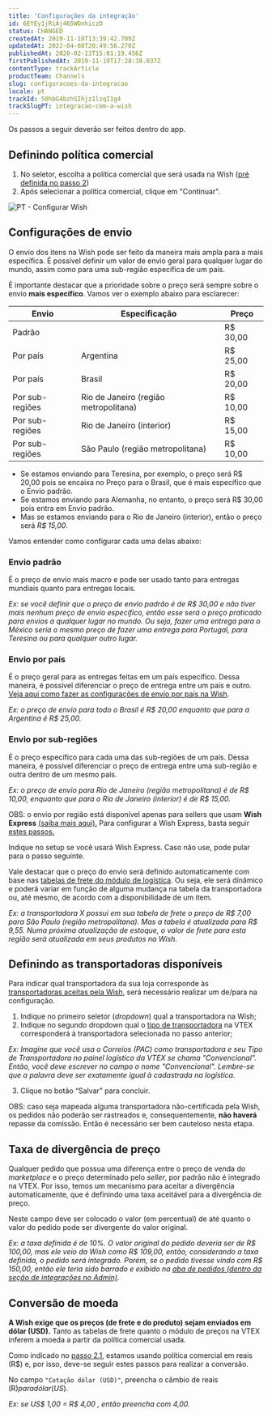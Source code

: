 ```yaml
---
title: 'Configurações da integração'
id: 6EYEy1jRiAj465WOnhiczD
status: CHANGED
createdAt: 2019-11-18T13:39:42.709Z
updatedAt: 2022-04-08T20:49:56.270Z
publishedAt: 2020-02-13T15:01:19.456Z
firstPublishedAt: 2019-11-19T17:28:38.037Z
contentType: trackArticle
productTeam: Channels
slug: configuracoes-da-integracao
locale: pt
trackId: 50hbG4bzhSIhjz1lzqI1g4
trackSlugPT: integracao-com-a-wish
---
```


Os passos a seguir deverão ser feitos dentro do app.

## Definindo política comercial

1. No seletor, escolha a política comercial que será usada na Wish ([pré definida no passo 2](https://help.vtex.com/pt/tracks/configurar-integracao-da-wish--50hbG4bzhSIhjz1lzqI1g43OHGQIQmt1dKw9RwKruE7H#definindo-politica-comercial))
2. Após selecionar a política comercial, clique em "Continuar".

![PT - Configurar Wish](//images.ctfassets.net/alneenqid6w5/3EGGUHCj7UViCY8Jjct3UY/1172fa1d438d6d0ecaf35a01b57959f1/PT_-_Configurar_Wish.png)

## Configurações de envio

O envio dos itens na Wish pode ser feito da maneira mais ampla para a mais específica. É possível definir um valor de envio geral para qualquer lugar do mundo, assim como para uma sub-região específica de um país.

É importante destacar que a prioridade sobre o preço será sempre sobre o envio **mais específico**. Vamos ver o exemplo abaixo para esclarecer:

| Envio      | Especificação | Preço   |
| ---------- | ---------- | ---------- |
| Padrão     |            | R$ 30,00   |
| Por país   | Argentina  | R$ 25,00   |
| Por país   | Brasil     | R$ 20,00   |
| Por sub-regiões | Rio de Janeiro (região metropolitana)  | R$ 10,00 |
| Por sub-regiões | Rio de Janeiro (interior)              | R$ 15,00 |
| Por sub-regiões | São Paulo (região metropolitana) | R$ 10,00 |

- Se estamos enviando para Teresina, por exemplo, o preço será R$ 20,00 pois se encaixa no Preço para o Brasil, que é mais específico que o Envio padrão.
- Se estamos enviando para Alemanha, no entanto, o preço será R$ 30,00 pois entra em Envio padrão. 
- Mas se estamos enviando para o Rio de Janeiro (interior), então o preço será _R$ 15,00_.

Vamos entender como configurar cada uma delas abaixo:

### Envio padrão

É o preço de envio mais macro e pode ser usado tanto para entregas mundiais quanto para entregas locais.

_Ex: se você  definir que o  preço de envio padrão é de R$ 30,00 e não tiver mais nenhum preço de envio específico, então esse será o preço praticado para envios a qualquer lugar no mundo. Ou seja, fazer uma entrega para o México seria o mesmo preço de fazer uma entrega para Portugal, para Teresina ou para qualquer outro lugar._

### Envio por país

É o preço geral para as entregas feitas em um país específico. Dessa maneira, é possível diferenciar o preço de entrega entre um país e outro. [Veja aqui como fazer as configurações de envio por país na Wish](https://merchantfaq.wish.com/hc/pt/articles/205212607-Como-configuro-as-minhas-configura%C3%A7%C3%B5es-de-frete-).

_Ex: o preço de envio para todo o Brasil é R$ 20,00 enquanto que para a Argentina é R$ 25,00._

### Envio por sub-regiões

É o preço específico para cada uma das sub-regiões de um país. Dessa maneira, é possível diferenciar o preço de entrega entre uma sub-região e outra dentro de um mesmo país.

_Ex: o preço de envio para Rio de Janeiro (região metropolitana) é de R$ 10,00, enquanto que para o Rio de Janeiro (interior) é de R$ 15,00._

<div class = "alert alert-info">
  OBS: o envio por região está disponível apenas para sellers que usam <strong>Wish Express</strong> <a href="https://merchantfaq.wish.com/hc/pt/articles/360018939394-Como-enviar-usando-o-Wish-Express-Brasil-">(saiba mais aqui).</a>
 Para configurar a Wish Express, basta seguir <a href="https://merchantfaq.wish.com/hc/pt/articles/232047747-Wish-Express-Fluxo-de-Inscri%C3%A7%C3%A3o">estes passos.</a>
  </div>
  
Indique no setup se você usará Wish Express. Caso não use, pode pular para o passo seguinte.

Vale destacar que o preço do envio será definido automaticamente com base nas [tabelas de frete do módulo de logística](https://help.vtex.com/pt/tracks/logistica-101--13TFDwDttPl9ki9OXQhyjx/2Pj1gKR80QIuUhc0orMraD). Ou seja, ele será dinâmico e poderá variar em função de alguma mudança na tabela da transportadora ou, até mesmo, de acordo com a disponibilidade de um item.

_Ex: a transportadora X possui em sua tabela de frete o preço de R$ 7,00 para São Paulo (região metropolitana). Mas a tabela é atualizada para R$ 9,55. Numa próxima atualização de estoque, o valor de frete para esta região será atualizada em seus produtos na Wish._

## Definindo as transportadoras disponíveis

Para indicar qual transportadora da sua loja corresponde às [transportadoras aceitas pela Wish](https://merchant.wish.com/documentation/shippingproviders), será necessário realizar um de/para na configuração.

  1. Indique no primeiro seletor (_dropdown_) qual a transportadora na Wish;
  2. Indique no segundo dropdown qual o [tipo de transportadora](https://help.vtex.com/pt/tutorial/como-funciona-o-tipo-de-entrega) na VTEX corresponderá à transportadora selecionada no passo anterior;

  _Ex: Imagine que você usa o Correios (PAC) como transportadora e seu Tipo de Transportadora no painel logístico da VTEX se chama "Convencional". Então, você deve escrever no campo o nome "Convencional". Lembre-se que a palavra deve ser exatamente igual à cadastrada na logística._

  3. Clique no botão “Salvar” para concluir.

<div class = "alert alert-info">
  OBS: caso seja mapeada alguma transportadora não-certificada pela Wish, os pedidos não poderão ser rastreados e, consequentemente, <strong>não haverá</strong> repasse da comissão. Então é necessário ser bem cauteloso nesta etapa.</div>

## Taxa de divergência de preço
 
Qualquer pedido que possua uma diferença entre o preço de venda do _marketplace_ e o preço determinado pelo _seller_, por padrão não é integrado na VTEX. Por isso, temos um mecanismo para aceitar a divergência automaticamente, que é definindo uma taxa aceitável para a divergência de preço.

Neste campo deve ser colocado o valor (em percentual) de até quanto o valor do pedido pode ser divergente do valor original.

_Ex: a taxa definida é de 10%. O valor original do pedido deveria ser de R$ 100,00, mas ele veio da Wish como R$ 109,00, então, considerando a taxa definida, o pedido será integrado. Porém, se o pedido tivesse vindo com R$ 150,00, então ele teria sido barrado e exibido na [aba de pedidos (dentro da seção de integrações no Admin)](https://help.vtex.com/pt/tutorial/verificando-integracao-no-bridge)._

## Conversão de moeda

**A Wish exige que os preços (de frete e do produto) sejam enviados em dólar (USD).** Tanto as tabelas de frete quanto o módulo de preços na VTEX inferem a moeda a partir da política comercial usada. 

Como indicado no [passo 2.1](https://help.vtex.com/pt/tracks/integracao-com-a-wish--50hbG4bzhSIhjz1lzqI1g4/3OHGQIQmt1dKw9RwKruE7H#definindo-politica-comercial), estamos usando política comercial em reais (R$) e, por isso, deve-se seguir estes passos para realizar a conversão.

No campo `"Cotação dólar (USD)"`, preencha o câmbio de reais (R$) para dólar (US$).

_Ex: se US$ 1,00 = R$ 4,00 , então preencha com 4,00._
